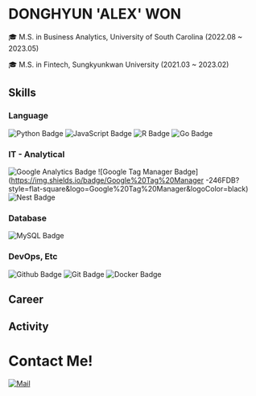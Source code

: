 <h1> DONGHYUN 'ALEX' WON  </h1>
🎓 M.S. in Business Analytics, University of South Carolina (2022.08 ~ 2023.05)

🎓 M.S. in Fintech, Sungkyunkwan University (2021.03 ~ 2023.02)


## Skills

### Language
![Python Badge](https://img.shields.io/badge/Python-235A97?style=flat-square&logo=Python&logoColor=white)
![JavaScript Badge](https://img.shields.io/badge/JavaScript-F7DF1E?style=flat-square&logo=JavaScript&logoColor=white)
![R Badge](https://img.shields.io/badge/R-276DC3?style=flat-square&logo=R&logoColor=white)
![Go Badge](https://img.shields.io/badge/Go-00ADD8?style=flat-square&logo=Go&logoColor=white)


### IT - Analytical
![Google Analytics Badge](https://img.shields.io/badge/Google%20Analytics-E37400?style=flat-square&logo=Google%20Analytics&logoColor=white)
![Google Tag Manager
 Badge](https://img.shields.io/badge/Google%20Tag%20Manager
-246FDB?style=flat-square&logo=Google%20Tag%20Manager&logoColor=black)
![Nest Badge](https://img.shields.io/badge/Nest.Js-cc0000?style=flat-square&logo=NestJs&logoColor=white)

### Database
![MySQL Badge](https://img.shields.io/badge/MySQL-4479a1?style=flat-square&logo=Mysql&logoColor=white)

### DevOps, Etc
![Github Badge](https://img.shields.io/badge/Github-000000?style=flat-square&logo=Github&logoColor=white)
![Git Badge](https://img.shields.io/badge/Git-dd2c00?style=flat-square&logo=Git&logoColor=white)
![Docker Badge](https://img.shields.io/badge/Docker-2496ed?style=flat-square&logo=Docker&logoColor=white)

## Career


## Activity

 # Contact Me!
[![Mail](https://img.shields.io/badge/Gmail-d14836?style=flat-square&logo=Gmail&logoColor=white&link=mailto:dhalexwon@gmail.com)](mailto:dhalexwon@gmail.com)

</div>
